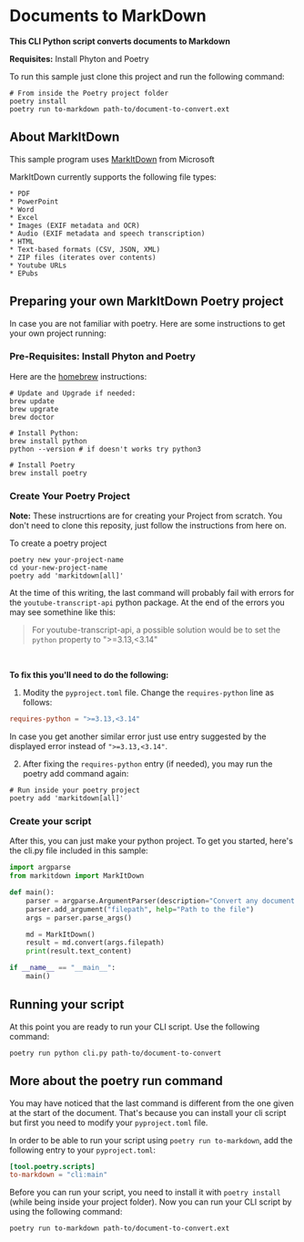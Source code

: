 # Documents to MarkDown

**This CLI Python script converts documents to Markdown**

**Requisites:** Install Phyton and Poetry

To run this sample just clone this project and run the following command:
```shell
# From inside the Poetry project folder
poetry install
poetry run to-markdown path-to/document-to-convert.ext
```

## About MarkItDown

This sample program uses [MarkItDown](https://github.com/microsoft/markitdown) from Microsoft

MarkItDown currently supports the following file types:

    * PDF
    * PowerPoint
    * Word
    * Excel
    * Images (EXIF metadata and OCR)
    * Audio (EXIF metadata and speech transcription)
    * HTML
    * Text-based formats (CSV, JSON, XML)
    * ZIP files (iterates over contents)
    * Youtube URLs
    * EPubs

## Preparing your own MarkItDown Poetry project

In case you are not familiar with poetry. Here are some instructions to get your own project running:

### Pre-Requisites: Install Phyton and Poetry

Here are the [homebrew](https://brew.sh) instructions:

```shell
# Update and Upgrade if needed:
brew update
brew upgrate
brew doctor

# Install Python:
brew install python
python --version # if doesn't works try python3

# Install Poetry
brew install poetry
```

### Create Your Poetry Project

**Note:** These instrucrtions are for creating your Project from scratch. You don't need to clone this reposity, just follow the instructions from here on.

To create a poetry project
```shell
poetry new your-project-name
cd your-new-project-name
poetry add 'markitdown[all]'
```

At the time of this writing, the last command will probably fail with errors for the `youtube-transcript-api` python package.
At the end of the errors you may see somethine like this:

> For youtube-transcript-api, a possible solution would be to set the `python` property to ">=3.13,<3.14"

<br>

**To fix this you'll need to do the following:**

1. Modity the `pyproject.toml` file. Change the `requires-python` line as follows:

```toml
requires-python = ">=3.13,<3.14"
```

In case you get another similar error just use entry suggested by the displayed error instead of `">=3.13,<3.14"`.

2. After fixing the `requires-python` entry (if needed), you may run the poetry add command again: 

```shell
# Run inside your poetry project
poetry add 'markitdown[all]'
```

### Create your script

After this, you can just make your python project. To get you started, here's the cli.py file included in this sample:

```python
import argparse
from markitdown import MarkItDown

def main():
    parser = argparse.ArgumentParser(description="Convert any document to Markdown.")
    parser.add_argument("filepath", help="Path to the file")
    args = parser.parse_args()

    md = MarkItDown()
    result = md.convert(args.filepath)
    print(result.text_content)

if __name__ == "__main__":
    main()
```

## Running your script

At this point you are ready to run your CLI script. Use the following command:

```shell
poetry run python cli.py path-to/document-to-convert
```

## More about the poetry run command

You may have noticed that the last command is different from the one given at the start of the document.
That's because you can install your cli script but first you need to modify your `pyproject.toml` file.

In order to be able to run your script using `poetry run to-markdown`, add the following entry to your `pyproject.toml`:

```toml
[tool.poetry.scripts]
to-markdown = "cli:main"
```

Before you can run your script, you need to install it with `poetry install` (while being inside your project folder).
Now you can run your CLI script by using the following command:

```shell
poetry run to-markdown path-to/document-to-convert.ext
```
